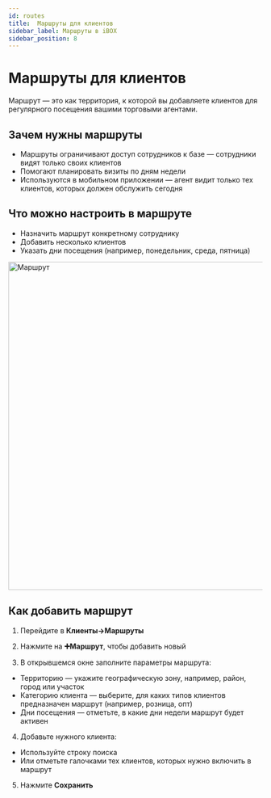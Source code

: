 ```yaml
---
id: routes
title:  Маршруты для клиентов
sidebar_label: Маршруты в iBOX
sidebar_position: 8
---
```

# Маршруты для клиентов 
Маршрут — это как территория, к которой вы добавляете клиентов для регулярного посещения вашими торговыми агентами.

## Зачем нужны маршруты
- Маршруты ограничивают доступ сотрудников к базе — сотрудники видят только своих клиентов 
- Помогают планировать визиты по дням недели
- Используются в мобильном приложении — агент видит только тех клиентов, которых должен обслужить сегодня

## Что можно настроить в маршруте
- Назначить маршрут конкретному сотруднику
- Добавить несколько клиентов
- Указать дни посещения (например, понедельник, среда, пятница)

<img src="/img/knowledge/clients/routes.png" alt="Маршрут" width="650" />

## Как добавить маршрут 
1. Перейдите в **Клиенты→Маршруты**

1. Нажмите на **➕Маршрут**, чтобы добавить новый
1. В открывшемся окне заполните параметры маршрута:

- Территорию — укажите географическую зону, например, район, город или участок
- Категорию клиента — выберите, для каких типов клиентов предназначен маршрут (например, розница, опт)
- Дни посещения — отметьте, в какие дни недели маршрут будет активен
4. Добавьте нужного клиента:
- Используйте строку поиска
- Или отметьте галочками тех клиентов, которых нужно включить в маршрут
5. Нажмите **Сохранить**

